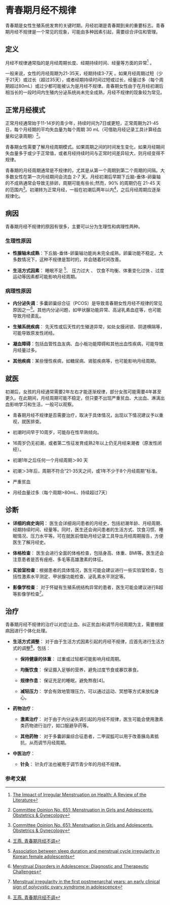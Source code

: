 # 青春期月经不规律

青春期是女性生殖系统发育的关键时期，月经初潮是青春期到来的重要标志。青春期月经不规律是一个常见的现象，可能由多种因素引起，需要综合评估和管理。

## 定义

月经不规律通常指的是月经周期长度、经期持续时间、经量等方面的异常[^1] 。

一般来说，女性的月经周期为21-35天，经期持续3-7天 。如果月经周期过短（少于21天）或过长（超过35天），或者经期持续时间过短或过长，经量过多（每个周期超过80mL）或过少都可能被认为是月经不规律。青春期女性由于在月经初潮后相当长的一段时间内生殖内分泌系统尚未完全成熟，月经不规律的现象较为常见。

## 正常月经模式

正常月经通常始于11-14岁的青少年，持续时间为7日或更短，正常周期为21-45日，每个月经期的平均失血量为每个周期 30 mL（可借助月经记录工具计算经血量和记录周期）[^2]。

青春期女性需要了解月经周期模式。如果周期之间的时间发生变化，如果月经期间失血量多于或少于正常值，或者月经持续时间与正常时间差异较大，则月经变得不规律。

青春期的月经周期通常是不规律的，尤其是从第一个周期到第二个周期的间隔。大多数女性在第一次月经期间会流血 2-7 天。月经初潮后早期下丘脑-垂体-卵巢轴的不成熟通常会导致无排卵，周期可能有些长;然而，90% 的周期仍在 21-45 天的范围内[^2]。初潮转为正常月经，一般在初潮后两年以内[^3]，之后月经周期应逐渐规律化。

## 病因

青春期月经不规律的原因有很多，主要可以分为生理性和病理性两种。

### 生理性原因

+ **性腺轴未成熟**：下丘脑-垂体-卵巢轴功能尚未完全成熟，卵巢功能不稳定。大多数情况下，这种不规律是暂时的，并会随着时间改善。

+ **生活方式因素**： 睡眠不足 [^4]、 压力过大 、 饮食不均衡、体重变化过快 、过度运动等因素都可能影响月经周期。

### 病理性原因

+ **内分泌失调**：多囊卵巢综合征（PCOS）是导致青春期女性月经不规律的常见原因之一[^5]。其他内分泌问题，如甲状腺功能异常、高泌乳素血症等，也可能导致月经紊乱。

+ **生殖系统疾病**： 先天性或后天性的生殖道异常，如处女膜闭锁、阴道横隔等，可能导致原发性闭经。

+ **凝血障碍**：包括血管性血友病、血小板功能障碍和其他出血性疾病，可能导致月经量过多。

+ **其他疾病**：某些慢性疾病，如糖尿病、肾脏疾病等，也可能影响月经周期。

## 就医

初潮后，女孩的月经通常需要2年左右才能逐渐规律，部分女孩可能需要4年甚至更久。在此期间，月经周期可能不稳定，但只要不出现严重贫血、大出血、淋漓出血影响学习和生活，一般可以观察。

+ 青春期月经不规律是否需要治疗，取决于具体情况，出现以下情况建议予以重视，就医排查。

+ 初潮时间早于10周岁，可能存在性早熟倾向。

+ 16周岁仍无初潮，或者第二性征发育成熟2年以上仍无月经来潮者（原发性闭经）。

+ 初潮1年之后任何一个月经周期＞90 天

+ 初潮＞3年后，周期不符合“21-35天之间，或1年不少于8个月经周期”标准。

+ 严重贫血

+ 月经血量过多（每个周期>80mL、持续超过7天）

## 诊断

+ **详细的病史询问**： 医生会详细询问患者的月经史，包括初潮年龄、月经周期、经期持续时间、经量等。同时，医生还会询问患者的生活方式、饮食习惯、睡眠情况、压力水平等。可在就医前借助月经记录工具导出月经周期报告，方便医生了解月经史。

+ **体格检查**： 医生会进行全面的体格检查，包括身高、体重、BMI等。医生还会注意患者是否有痤疮、多毛等高雄激素的体征。

+ **实验室检查**：根据患者的具体情况，医生可能会建议进行一些实验室检查，包括性激素水平测定、甲状腺功能检查、泌乳素水平测定等。

+ **影像学检查**： 对于怀疑有生殖系统结构异常的患者，医生可能会建议进行B超等影像学检查[^6]。

## 治疗

青春期月经不规律的治疗以对症(止血、纠正贫血)和调节月经周期为主，需要根据病因进行个体化处理。

+ **生活方式调整**： 对于由于生活方式因素引起的月经不规律，应首先进行生活方式的调整[^3]，包括：

    + **保持健康的体重**： 过重或过轻都可能影响月经周期。

    + **均衡饮食**： 保证摄入足够的营养，避免过度节食或暴饮暴食。

    + **规律作息**： 保证充足的睡眠，避免熬夜[4]。

    + **减轻压力**： 学会有效地管理压力，可以通过运动、冥想等方式来放松身心。

+ **药物治疗**：

    + **激素治疗**： 对于由于内分泌失调引起的月经不规律，医生可能会使用激素类药物进行治疗，如口服避孕药等。

    + **其他药物**： 对于多囊卵巢综合征患者，二甲双胍可以用于改善胰岛素抵抗，从而调节月经周期。

+ **中医治疗**：

    + **针灸**： 针灸疗法也被用于调节青少年的月经不规律。

### 参考文献

[^1]:[The Impact of Irregular Menstruation on Health: A Review of the Literature](https://pmc.ncbi.nlm.nih.gov/articles/PMC10733621/)

[^2]:[Committee Opinion No. 651: Menstruation in Girls and Adolescents. Obstetrics & Gynecology](https://journals.lww.com/greenjournal/fulltext/2015/12000/committee_opinion_no__651__menstruation_in_girls.59.aspx)

[^3]:[王燕. 青春期月经不调]()

[^4]:[Association between sleep duration and menstrual cycle irregularity in Korean female adolescents](https://www.sciencedirect.com/science/article/pii/S1389945717301910?via%3Dihub)

[^5]:[Menstrual Disorders in Adolescence: Diagnostic and Therapeutic Challenges](https://pmc.ncbi.nlm.nih.gov/articles/PMC11678717/)

[^6]:[Menstrual irregularity in the first postmenarchal years: an early clinical sign of polycystic ovary syndrome in adolescence](https://pubmed.ncbi.nlm.nih.gov/11447727/)
